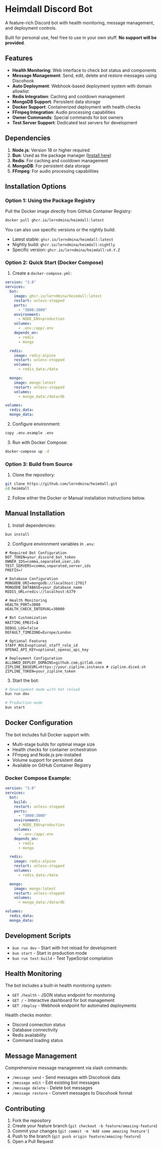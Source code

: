 # Heimdall Discord Bot

A feature-rich Discord bot with health monitoring, message management, and deployment controls.

Built for personal use, feel free to use in your own stuff. **No support will be provided**.

## Features

- **Health Monitoring**: Web interface to check bot status and components
- **Message Management**: Send, edit, delete and restore messages using Discohook
- **Auto Deployment**: Webhook-based deployment system with domain allowlist
- **Redis Integration**: Caching and cooldown management
- **MongoDB Support**: Persistent data storage
- **Docker Support**: Containerized deployment with health checks
- **FFmpeg Integration**: Audio processing capabilities
- **Owner Commands**: Special commands for bot owners
- **Test Server Support**: Dedicated test servers for development

## Dependencies

1. **Node.js**: Version 18 or higher required
2. **Bun**: Used as the package manager ([Install here](https://bun.sh/))
3. **Redis**: For caching and cooldown management
4. **MongoDB**: For persistent data storage
5. **FFmpeg**: For audio processing capabilities

## Installation Options

### Option 1: Using the Package Registry

Pull the Docker image directly from GitHub Container Registry:

```bash
docker pull ghcr.io/lerndmina/heimdall:latest
```

You can also use specific versions or the nightly build:

- Latest stable: `ghcr.io/lerndmina/heimdall:latest`
- Nightly build: `ghcr.io/lerndmina/heimdall:nightly`
- Specific version: `ghcr.io/lerndmina/heimdall:vX.Y.Z`

### Option 2: Quick Start (Docker Compose)

1. Create a `docker-compose.yml`:

```yaml
version: "3.8"
services:
  bot:
    image: ghcr.io/lerndmina/heimdall:latest
    restart: unless-stopped
    ports:
      - "3000:3000"
    environment:
      - NODE_ENV=production
    volumes:
      - .env:/app/.env
    depends_on:
      - redis
      - mongo

  redis:
    image: redis:alpine
    restart: unless-stopped
    volumes:
      - redis_data:/data

  mongo:
    image: mongo:latest
    restart: unless-stopped
    volumes:
      - mongo_data:/data/db

volumes:
  redis_data:
  mongo_data:
```

2. Configure environment:

```bash
copy .env.example .env
```

3. Run with Docker Compose:

```bash
docker-compose up -d
```

### Option 3: Build from Source

1. Clone the repository:

```bash
git clone https://github.com/lerndmina/heimdall.git
cd heimdall
```

2. Follow either the Docker or Manual installation instructions below.

## Manual Installation

1. Install dependencies:

```bash
bun install
```

2. Configure environment variables in `.env`:

```env
# Required Bot Configuration
BOT_TOKEN=your_discord_bot_token
OWNER_IDS=comma,separated,user,ids
TEST_SERVERS=comma,separated,server,ids
PREFIX=!

# Database Configuration
MONGODB_URI=mongodb://localhost:27017
MONGODB_DATABASE=your_database_name
REDIS_URL=redis://localhost:6379

# Health Monitoring
HEALTH_PORT=3000
HEALTH_CHECK_INTERVAL=30000

# Bot Customization
WAITING_EMOJI=⏳
DEBUG_LOG=false
DEFAULT_TIMEZONE=Europe/London

# Optional Features
STAFF_ROLE=optional_staff_role_id
OPENAI_API_KEY=optional_openai_api_key

# Deployment Configuration
ALLOWED_DEPLOY_DOMAINS=github.com,gitlab.com
ZIPLINE_BASEURL=https://your.zipline.instance # zipline.diced.sh
ZIPLINE_TOKEN=your_zipline_token
```

3. Start the bot:

```bash
# Development mode with hot reload
bun run dev

# Production mode
bun start
```

## Docker Configuration

The bot includes full Docker support with:

- Multi-stage builds for optimal image size
- Health checks for container orchestration
- FFmpeg and Node.js pre-installed
- Volume support for persistent data
- Available on GitHub Container Registry

### Docker Compose Example:

```yaml
version: "3.8"
services:
  bot:
    build: .
    restart: unless-stopped
    ports:
      - "3000:3000"
    environment:
      - NODE_ENV=production
    volumes:
      - .env:/app/.env
    depends_on:
      - redis
      - mongo

  redis:
    image: redis:alpine
    restart: unless-stopped
    volumes:
      - redis_data:/data

  mongo:
    image: mongo:latest
    restart: unless-stopped
    volumes:
      - mongo_data:/data/db

volumes:
  redis_data:
  mongo_data:
```

## Development Scripts

- `bun run dev` - Start with hot reload for development
- `bun start` - Start in production mode
- `bun run test-build` - Test TypeScript compilation

## Health Monitoring

The bot includes a built-in health monitoring system:

- `GET /health` - JSON status endpoint for monitoring
- `GET /` - Interactive dashboard for bot management
- `GET /deploy` - Webhook endpoint for automated deployments

Health checks monitor:

- Discord connection status
- Database connectivity
- Redis availability
- Command loading status

## Message Management

Comprehensive message management via slash commands:

- `/message send` - Send messages with Discohook data
- `/message edit` - Edit existing bot messages
- `/message delete` - Delete bot messages
- `/message restore` - Convert messages to Discohook format

## Contributing

1. Fork the repository
2. Create your feature branch (`git checkout -b feature/amazing-feature`)
3. Commit your changes (`git commit -m 'Add some amazing feature'`)
4. Push to the branch (`git push origin feature/amazing-feature`)
5. Open a Pull Request
